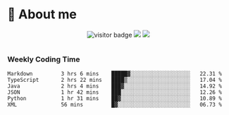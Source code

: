 <!-- ![](https://youpai.roccoshi.top/img/20200804214216.png) -->

# 🧐 About me
 
<p align="center">
<img src="https://visitor-badge.laobi.icu/badge?page_id=Lincest.Lincest&title=hits" alt="visitor badge"/>
<a href="mailto:imroccoshi@gmail.com"><img src="https://img.shields.io/badge/gmail-imroccoshi%40gmail.com-red"></a>
<a href="https://blog.roccoshi.top"><img src="https://img.shields.io/badge/blog-roccoshi-green"></a>
</p>

<div align="center">
  <img src="https://github-readme-stats.vercel.app/api?username=Lincest&show_icons=true&count_private=true&show_owner=true" alt="">
   <!-- <img src="https://github-readme-stats.vercel.app/api/wakatime?username=Moreality&v=2" alt=""/> -->
</div>

### Weekly Coding Time

<!--START_SECTION:waka-->

```text
Markdown         3 hrs 6 mins    █████▓░░░░░░░░░░░░░░░░░░░   22.31 %
TypeScript       2 hrs 22 mins   ████▒░░░░░░░░░░░░░░░░░░░░   17.04 %
Java             2 hrs 4 mins    ███▓░░░░░░░░░░░░░░░░░░░░░   14.92 %
JSON             1 hr 42 mins    ███░░░░░░░░░░░░░░░░░░░░░░   12.26 %
Python           1 hr 31 mins    ██▓░░░░░░░░░░░░░░░░░░░░░░   10.89 %
XML              56 mins         █▓░░░░░░░░░░░░░░░░░░░░░░░   06.73 %
```

<!--END_SECTION:waka-->



